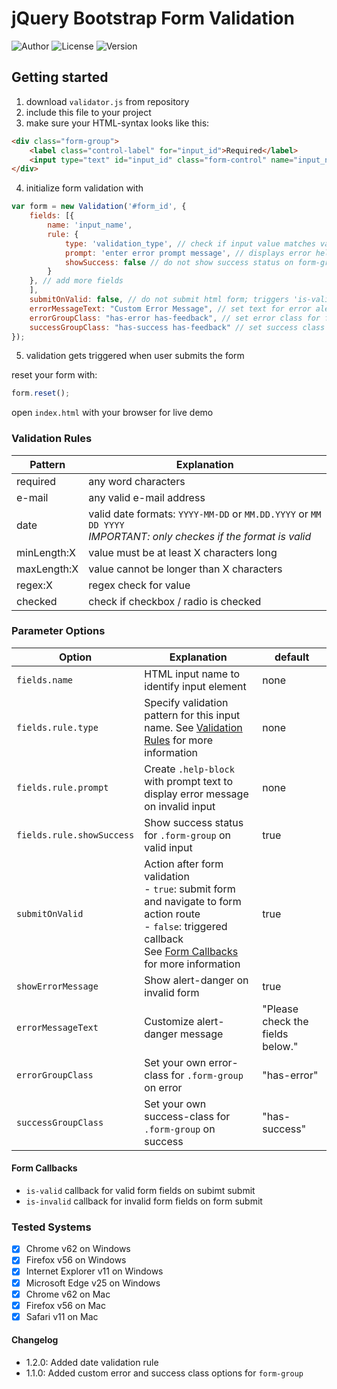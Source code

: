 # jQuery Bootstrap Form Validation

![Author](https://img.shields.io/badge/Author-Timo_Fischer-red.svg)
![License](https://img.shields.io/badge/license-MIT-blue.svg)
![Version](https://img.shields.io/badge/Version-1.2.0-green.svg)


## Getting started
1. download `validator.js` from repository
2. include this file to your project
3. make sure your HTML-syntax looks like this:
```html
<div class="form-group">
    <label class="control-label" for="input_id">Required</label>
    <input type="text" id="input_id" class="form-control" name="input_name">
</div>
```
4. initialize form validation with
```javascript
var form = new Validation('#form_id', {
    fields: [{
        name: 'input_name',
        rule: {
            type: 'validation_type', // check if input value matches validation-type
            prompt: 'enter error prompt message', // displays error help block if value is not valid
            showSuccess: false // do not show success status on form-group if value is valid
        }
    }, // add more fields 
    ],
    submitOnValid: false, // do not submit html form; triggers 'is-valid'-callback
    errorMessageText: "Custom Error Message", // set text for error alert
    errorGroupClass: "has-error has-feedback", // set error class for form-group
    successGroupClass: "has-success has-feedback" // set success class for form group
});
```
5. validation gets triggered when user submits the form

reset your form with:
```javascript
form.reset();
```

open `index.html` with your browser for live demo

### Validation Rules

| Pattern | Explanation |
|---|---|
| required | any word characters | 
| e-mail | any valid e-mail address | 
| date | valid date formats: `YYYY-MM-DD` or `MM.DD.YYYY` or `MM DD YYYY` <br> <i>IMPORTANT: only checkes if the format is valid</i> | 
| minLength:X | value must be at least X characters long | 
| maxLength:X | value cannot be longer than X characters | 
| regex:X | regex check for value | 
| checked | check if checkbox / radio is checked |

### Parameter Options
| Option | Explanation | default |
|---|---|---|
|`fields.name`| HTML input name to identify input element | none |
|`fields.rule.type`| Specify validation pattern for this input name. See [Validation Rules](#validation-rules) for more information | none |
|`fields.rule.prompt`| Create `.help-block` with prompt text to display error message on invalid input | none |
|`fields.rule.showSuccess`| Show success status for `.form-group` on valid input | true |
| `submitOnValid` | Action after form validation <br> - `true`: submit form and navigate to form action route <br> - `false`: triggered callback <br> See [Form Callbacks](#form-callbacks) for more information | true |
| `showErrorMessage` | Show alert-danger on invalid form | true |
| `errorMessageText` | Customize alert-danger message | "Please check the fields below." |
| `errorGroupClass` | Set your own error-class for `.form-group` on error | "has-error" |
| `successGroupClass` | Set your own success-class for `.form-group` on success | "has-success" |

#### Form Callbacks
- `is-valid` callback for valid form fields on subimt submit
- `is-invalid` callback for invalid form fields on form submit

### Tested Systems
- [X] Chrome v62 on Windows
- [X] Firefox v56 on Windows
- [X] Internet Explorer v11 on Windows
- [X] Microsoft Edge v25 on Windows
- [X] Chrome v62 on Mac
- [X] Firefox v56 on Mac
- [X] Safari v11 on Mac

#### Changelog
- 1.2.0: Added date validation rule
- 1.1.0: Added custom error and success class options for `form-group`